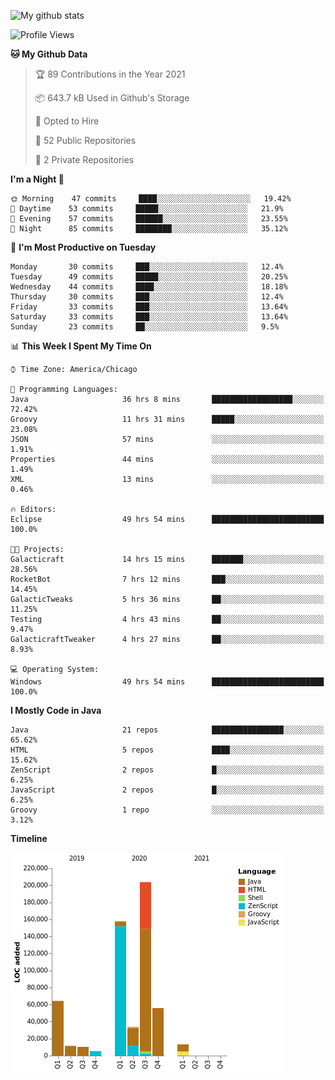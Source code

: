 ![My github stats](https://github-readme-stats.vercel.app/api?username=romvoid95&theme=gruvbox&include_all_commits=true&show_icons=true")

<!--START_SECTION:waka-->
![Profile Views](http://img.shields.io/badge/Profile%20Views-1-blue)

**🐱 My Github Data** 

> 🏆 89 Contributions in the Year 2021
 > 
> 📦 643.7 kB Used in Github's Storage 
 > 
> 💼 Opted to Hire
 > 
> 📜 52 Public Repositories 
 > 
> 🔑 2 Private Repositories  
 > 
**I'm a Night 🦉** 

```text
🌞 Morning    47 commits     ████░░░░░░░░░░░░░░░░░░░░░   19.42% 
🌆 Daytime    53 commits     █████░░░░░░░░░░░░░░░░░░░░   21.9% 
🌃 Evening    57 commits     ██████░░░░░░░░░░░░░░░░░░░   23.55% 
🌙 Night      85 commits     ████████░░░░░░░░░░░░░░░░░   35.12%

```
📅 **I'm Most Productive on Tuesday** 

```text
Monday       30 commits     ███░░░░░░░░░░░░░░░░░░░░░░   12.4% 
Tuesday      49 commits     █████░░░░░░░░░░░░░░░░░░░░   20.25% 
Wednesday    44 commits     ████░░░░░░░░░░░░░░░░░░░░░   18.18% 
Thursday     30 commits     ███░░░░░░░░░░░░░░░░░░░░░░   12.4% 
Friday       33 commits     ███░░░░░░░░░░░░░░░░░░░░░░   13.64% 
Saturday     33 commits     ███░░░░░░░░░░░░░░░░░░░░░░   13.64% 
Sunday       23 commits     ██░░░░░░░░░░░░░░░░░░░░░░░   9.5%

```


📊 **This Week I Spent My Time On** 

```text
⌚︎ Time Zone: America/Chicago

💬 Programming Languages: 
Java                     36 hrs 8 mins       ██████████████████░░░░░░░   72.42% 
Groovy                   11 hrs 31 mins      █████░░░░░░░░░░░░░░░░░░░░   23.08% 
JSON                     57 mins             ░░░░░░░░░░░░░░░░░░░░░░░░░   1.91% 
Properties               44 mins             ░░░░░░░░░░░░░░░░░░░░░░░░░   1.49% 
XML                      13 mins             ░░░░░░░░░░░░░░░░░░░░░░░░░   0.46%

🔥 Editors: 
Eclipse                  49 hrs 54 mins      █████████████████████████   100.0%

🐱‍💻 Projects: 
Galacticraft             14 hrs 15 mins      ███████░░░░░░░░░░░░░░░░░░   28.56% 
RocketBot                7 hrs 12 mins       ███░░░░░░░░░░░░░░░░░░░░░░   14.45% 
GalacticTweaks           5 hrs 36 mins       ██░░░░░░░░░░░░░░░░░░░░░░░   11.25% 
Testing                  4 hrs 43 mins       ██░░░░░░░░░░░░░░░░░░░░░░░   9.47% 
GalacticraftTweaker      4 hrs 27 mins       ██░░░░░░░░░░░░░░░░░░░░░░░   8.93%

💻 Operating System: 
Windows                  49 hrs 54 mins      █████████████████████████   100.0%

```

**I Mostly Code in Java** 

```text
Java                     21 repos            ████████████████░░░░░░░░░   65.62% 
HTML                     5 repos             ████░░░░░░░░░░░░░░░░░░░░░   15.62% 
ZenScript                2 repos             █░░░░░░░░░░░░░░░░░░░░░░░░   6.25% 
JavaScript               2 repos             █░░░░░░░░░░░░░░░░░░░░░░░░   6.25% 
Groovy                   1 repo              ░░░░░░░░░░░░░░░░░░░░░░░░░   3.12%

```


**Timeline**

![Chart not found](https://raw.githubusercontent.com/ROMVoid95/ROMVoid95/master/charts/bar_graph.png) 


<!--END_SECTION:waka-->

